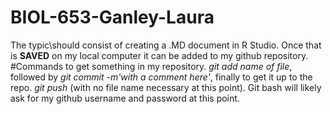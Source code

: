 # BIOL-653-Ganley-Laura
 
The typic\should consist of creating a .MD document in R Studio.  Once that is **SAVED** on my local computer it can be added to my github repository.  
#Commands to get something in my repository.
*git add name of file*, followed by *git commit -m'with a comment here'*, finally to get it up to the repo. *git push* (with no file name necessary at this point).  Git bash will likely ask for my github username and password at this point.  

